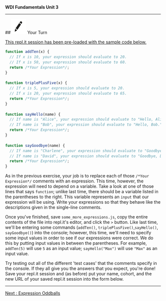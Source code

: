 **WDI Fundamentals Unit 3**

---

##![Your Turn](../assets/exercise.png) Your Turn

[This repl.it session has been pre-loaded with the sample code below.](http://repl.it/9S0)

```javascript
function addTen(x) {
  // If x is 10, your expression should evaluate to 20.
  // If x is 50, your expression should evaluate to 60.
  return /*Your Expression*/;
}

function triplePlusFive(x) {
  // If x is 5, your expression should evaluate to 20.
  // If x is 20, your expression should evaluate to 65.
  return /*Your Expression*/;
}

function sayHello(name) {
  // If name is "Alice", your expression should evaluate to "Hello, Alice."
  // If name is "Bob", your expression should evaluate to "Hello, Bob."
  return /*Your Expression*/;
}

function sayGoodbye(name) {
  // If name is "Charlene", your expression should evaluate to "Goodbye, Charlene."
  // If name is "David", your expression should evaluate to "Goodbye, David."
  return /*Your Expression*/;
}
```

As in the previous exercise, your job is to replace each of those `/*Your Expression*/` comments with an expression. This time, however, the expression will need to depend on a variable. Take a look at one of those lines that says `function`; unlike last time, there should be a variable listed in the parentheses to the right. This variable represents an `input` that our expression will be using. Write your expressions so that they behave like the descriptions given in the single-line comments.

Once you've finished, save `some_more_expressions.js`, copy the entire contents of the file into repl.it's editor, and click the `>` button. Like last time, we'll be entering some commands (`addTen()`, `triplePlusFive()`,`sayHello()`, `sayGoodbye()`) into the console; however, this time, we'll need to specify some input values in order to see if our expressions were correct. We do this by putting input values in between the parentheses. For example, `addTen(5)` will use `5` as an input value; `sayHello("Max")` will use `"Max"` as an input value.

Try testing out all of the different 'test cases' that the comments specify in the console. If they all give you the answers that you expect, you're done! Save your repl.it session and (as before) put your name, cohort, and the new URL of your saved repl.it session into the form below.

<!-- FORM -->

---
[Next : Expression Oddballs](08_lesson.md)
